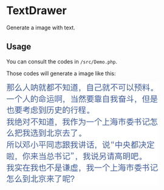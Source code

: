 # TextDrawer

Generate a image with text.

## Usage

You can consult the codes in `/src/Demo.php`.

Those codes will generate a image like this:

![sample](https://github.com/BarnettZhou/TextDrawer/blob/master/static/sample-width-400.png?raw=true)